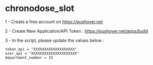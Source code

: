 # chronodose_slot

1 - Create a free account on https://pushover.net

2 - Create New Application/API Token : https://pushover.net/apps/build

3 - In the script, please update the values below : 

    token_api = "XXXXXXXXXXXXXXXXXXX"
    user_api = "XXXXXXXXXXXXXXXXXXXXX"
    department_number = 33
